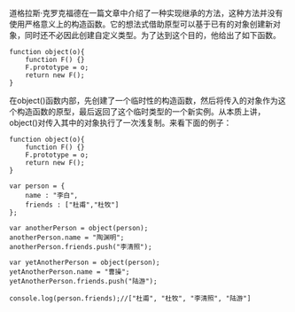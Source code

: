 道格拉斯·克罗克福德在一篇文章中介绍了一种实现继承的方法，这种方法并没有使用严格意义上的构造函数。它的想法式借助原型可以基于已有的对象创建新对象，同时还不必因此创建自定义类型。为了达到这个目的，他给出了如下函数。

    function object(o){
        function F() {}
        F.prototype = o;
        return new F();
    }

在object()函数内部，先创建了一个临时性的构造函数，然后将传入的对象作为这个构造函数的原型，最后返回了这个临时类型的一个新实例。从本质上讲，object()对传入其中的对象执行了一次浅复制。来看下面的例子：

    function object(o){
        function F() {}
        F.prototype = o;
        return new F();
    }
    
    var person = {
        name : "李白",
        friends : ["杜甫","杜牧"]
    };
    
    var anotherPerson = object(person);
    anotherPerson.name = "陶渊明";
    anotherPerson.friends.push("李清照");
    
    var yetAnotherPerson = object(person);
    yetAnotherPerson.name = "曹操";
    yetAnotherPerson.friends.push("陆游");
    
    console.log(person.friends);//["杜甫", "杜牧", "李清照", "陆游"]
